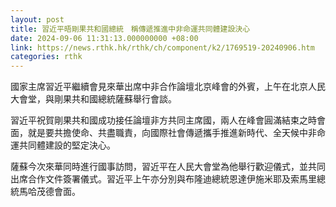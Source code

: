 ```yaml
---
layout: post
title: 習近平晤剛果共和國總統　稱傳遞推進中非命運共同體建設決心
date: 2024-09-06 11:31:13.000000000 +08:00
link: https://news.rthk.hk/rthk/ch/component/k2/1769519-20240906.htm
categories: rthk
---
```


國家主席習近平繼續會見來華出席中非合作論壇北京峰會的外賓，上午在北京人民大會堂，與剛果共和國總統薩蘇舉行會談。

習近平祝賀剛果共和國成功接任論壇非方共同主席國，兩人在峰會圓滿結束之時會面，就是要共擔使命、共盡職責，向國際社會傳遞攜手推進新時代、全天候中非命運共同體建設的堅定決心。

薩蘇今次來華同時進行國事訪問，習近平在人民大會堂為他舉行歡迎儀式，並共同出席合作文件簽署儀式。習近平上午亦分別與布隆迪總統恩達伊施米耶及索馬里總統馬哈茂德會面。
